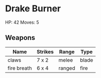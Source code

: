 # Drake Burner
HP: 42
Moves: 5

## Weapons
|  Name | Strikes | Range | Type |
|------|------|------|------|
| claws |7 x 2 |melee |blade |
| fire breath |6 x 4 |ranged |fire |
